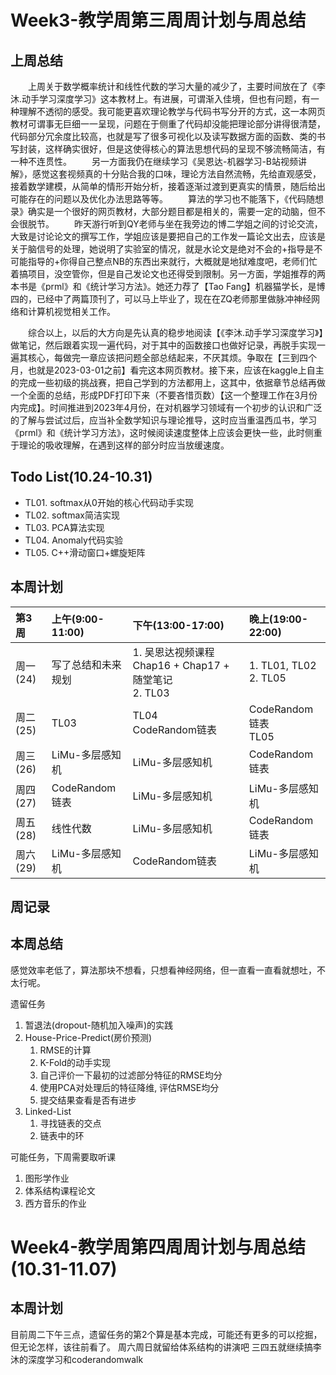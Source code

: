 # Week3-教学周第三周周计划与周总结
## 上周总结
&emsp;&emsp;上周关于数学概率统计和线性代数的学习大量的减少了，主要时间放在了《李沐.动手学习深度学习》这本教材上。有进展，可谓渐入佳境，但也有问题，有一种理解不透彻的感受。我可能更喜欢理论教学与代码书写分开的方式，这一本网页教材可谓事无巨细一一呈现，问题在于侧重了代码却没能把理论部分讲得很清楚，代码部分冗余度比较高，也就是写了很多可视化以及读写数据方面的函数、类的书写封装，这样确实很好，但是这使得核心的算法思想代码的呈现不够流畅简洁，有一种不连贯性。
&emsp;&emsp;另一方面我仍在继续学习《吴恩达-机器学习-B站视频讲解》，感觉这套视频真的十分贴合我的口味，理论方法自然流畅，先给直观感受，接着数学建模，从简单的情形开始分析，接着逐渐过渡到更真实的情景，随后给出可能存在的问题以及优化办法思路等等。
&emsp;&emsp;算法的学习也不能落下，《代码随想录》确实是一个很好的网页教材，大部分题目都是相关的，需要一定的动脑，但不会很脱节。
&emsp;&emsp;昨天游行听到QY老师与坐在我旁边的博二学姐之间的讨论交流，大致是讨论论文的撰写工作，学姐应该是要把自己的工作发一篇论文出去，应该是关于脑信号的处理，她说明了实验室的情况，就是水论文是绝对不会的+指导是不可能指导的+你得自己整点NB的东西出来就行，大概就是地狱难度吧，老师们忙着搞项目，没空管你，但是自己发论文也还得受到限制。另一方面，学姐推荐的两本书是《prml》和《统计学习方法》。她还力荐了【Tao Fang】机器猫学长，是博四的，已经中了两篇顶刊了，可以马上毕业了，现在在ZQ老师那里做脉冲神经网络和计算机视觉相关工作。
<br>

&emsp;&emsp;综合以上，以后的大方向是先认真的稳步地阅读【《李沐.动手学习深度学习》】做笔记，然后跟着实现一遍代码，对于其中的函数接口也做好记录，再脱手实现一遍其核心，每做完一章应该把问题全部总结起来，不厌其烦。争取在【三到四个月，也就是2023-03-01之前】看完这本网页教材。接下来，应该在kaggle上自主的完成一些初级的挑战赛，把自己学到的方法都用上，这其中，依据章节总结再做一个全面的总结，形成PDF打印下来（不要吝惜页数）【这一个整理工作在3月份内完成】。时间推进到2023年4月份，在对机器学习领域有一个初步的认识和广泛的了解与尝试过后，应当补全数学知识与理论推导，这时应当重温西瓜书，学习《prml》和《统计学习方法》，这时候阅读速度整体上应该会更快一些，此时侧重于理论的吸收理解，在遇到这样的部分时应当放缓速度。

## Todo List(10.24-10.31)
* TL01. softmax从0开始的核心代码动手实现
* TL02. softmax简洁实现
* TL03. PCA算法实现
* TL04. Anomaly代码实验
* TL05. C++滑动窗口+螺旋矩阵

## 本周计划

|第3周|上午(9:00-11:00)|下午(13:00-17:00)|晚上(19:00-22:00)|
|:--|:--|:--|:--|
|周一(24)|写了总结和未来规划|1. 吴恩达视频课程Chap16 + Chap17 + 随堂笔记<br>2. TL03|1. TL01, TL02 <br>2. TL05|
|周二(25)|TL03|TL04 <br>CodeRandom链表|CodeRandom链表 <br>TL05|
|周三(26)|LiMu-多层感知机|LiMu-多层感知机|CodeRandom链表|
|周四(27)|CodeRandom链表|LiMu-多层感知机|LiMu-多层感知机|
|周五(28)|线性代数|LiMu-多层感知机|CodeRandom链表|
|周六(29)|LiMu-多层感知机|CodeRandom链表|LiMu-多层感知机|


## 周记录


## 本周总结
感觉效率老低了，算法那块不想看，只想看神经网络，但一直看一直看就想吐，不太行呢。

遗留任务
1. 暂退法(dropout-随机加入噪声)的实践
2. House-Price-Predict(房价预测)
   1. RMSE的计算
   2. K-Fold的动手实现
   3. 自己评价一下最初的过滤部分特征的RMSE均分
   4. 使用PCA对处理后的特征降维, 评估RMSE均分
   5. 提交结果查看是否有进步
3. Linked-List
   1. 寻找链表的交点
   2. 链表中的环

可能任务，下周需要取听课
1. 图形学作业
2. 体系结构课程论文
3. 西方音乐的作业

#  Week4-教学周第四周周计划与周总结(10.31-11.07)
## 本周计划
目前周二下午三点，遗留任务的第2个算是基本完成，可能还有更多的可以挖掘，但无论怎样，该往前看了。
周六周日就留给体系结构的讲演吧
三四五就继续搞李沐的深度学习和coderandomwalk